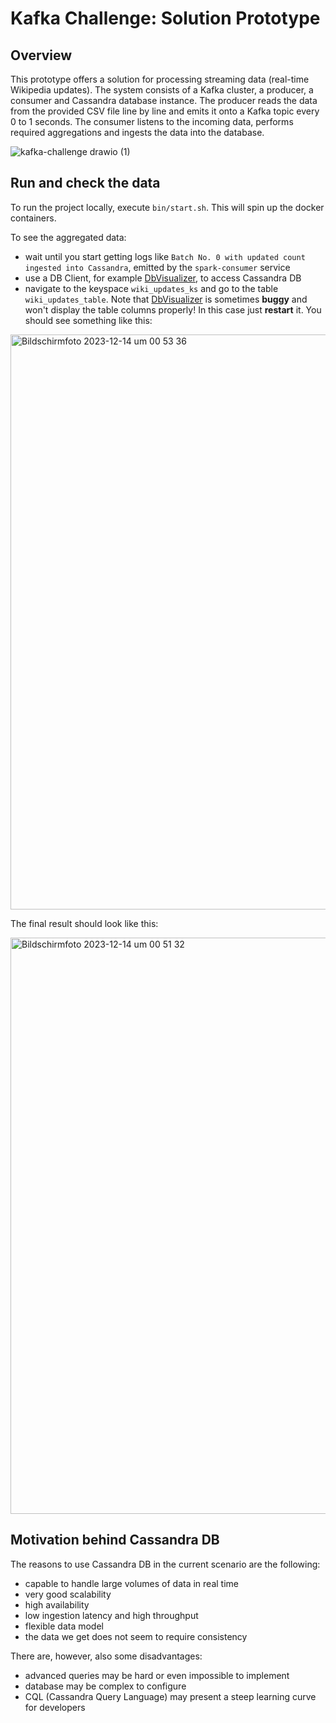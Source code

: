 # Kafka Challenge: Solution Prototype

## Overview
This prototype offers a solution for processing streaming data (real-time Wikipedia updates). The system consists of a Kafka cluster, a producer, a consumer and Cassandra database instance. The producer reads the data from the provided CSV file line by line and emits it onto a Kafka topic every 0 to 1 seconds. The consumer listens to the incoming data, performs required aggregations and ingests the data into the database.

![kafka-challenge drawio (1)](https://github.com/a-kudriavtcev/kafka-challenge/assets/39767359/c2d41fc9-7d3e-4937-807e-ea3e8ffcf4c8)


## Run and check the data 
To run the project locally, execute `bin/start.sh`. This will spin up the docker containers. 

To see the aggregated data:
- wait until you start getting logs like `Batch No. 0 with updated count ingested into Cassandra`, emitted by the `spark-consumer` service
- use a DB Client, for example [DbVisualizer](https://www.dbvis.com/), to access Cassandra DB
- navigate to the keyspace `wiki_updates_ks` and go to the table `wiki_updates_table`. Note that [DbVisualizer](https://www.dbvis.com/) is sometimes **buggy** and won't display the table columns properly! In this case just **restart** it. You should see something like this:

<img width="920" alt="Bildschirmfoto 2023-12-14 um 00 53 36" src="https://github.com/a-kudriavtcev/kafka-challenge/assets/39767359/83c6d53a-366c-4e53-a491-5d0163aa7ddc">

The final result should look like this:

<img width="922" alt="Bildschirmfoto 2023-12-14 um 00 51 32" src="https://github.com/a-kudriavtcev/kafka-challenge/assets/39767359/cb4ab6f7-5142-4ea8-9c71-f623041e5616">

## Motivation behind Cassandra DB

The reasons to use Cassandra DB in the current scenario are the following:

- capable to handle large volumes of data in real time
- very good scalability
- high availability
- low ingestion latency and high throughput
- flexible data model
- the data we get does not seem to require consistency

There are, however, also some disadvantages:
- advanced queries may be hard or even impossible to implement
- database may be complex to configure
- CQL (Cassandra Query Language) may present a steep learning curve for developers

